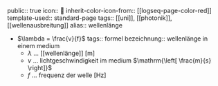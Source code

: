 public:: true
icon:: 📏
inherit-color-icon-from:: [[logseq-page-color-red]] 
template-used:: standard-page
tags:: [[uni]], [[photonik]], [[wellenausbreitung]] 
alias:: wellenlänge

- $\lambda = \frac{v}{f}$
  tags:: formel
  bezeichnung:: wellenlänge in einem medium
	- $\lambda$ ... [[wellenlänge]] $\mathrm{\left[ m \right]}$
	- $v$ ... lichtgeschwindigkeit im medium $\mathrm{\left[ \frac{m}{s} \right]}$
	- $f$ ... frequenz der welle $\mathrm{\left[ Hz \right]}$